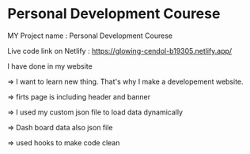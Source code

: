 # Personal Development Courese



MY Project name : Personal Development Courese

Live code link on Netlify : https://glowing-cendol-b19305.netlify.app/

 I have done in my website 

=> I want to learn new thing. That's why I make a developement website.

=> firts page is including header and banner 

=> I used my custom json file to load data dynamically 

=> Dash board data also json file 

=> used hooks to make code clean 
